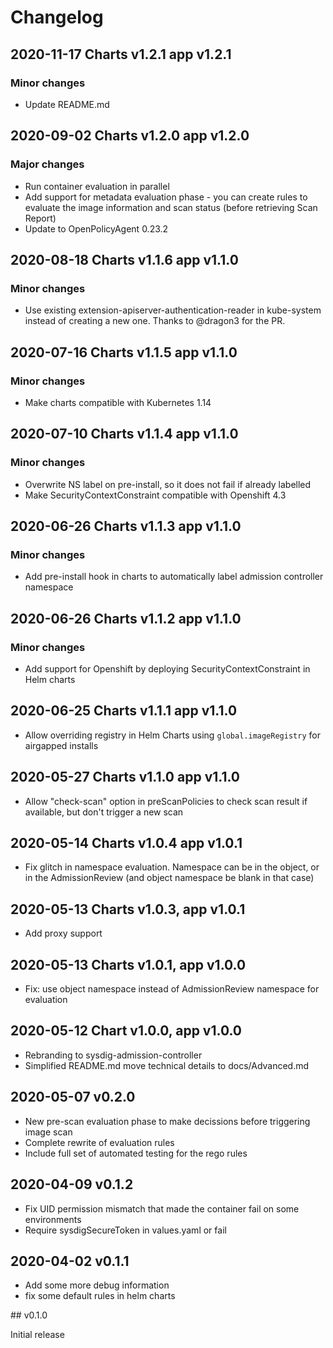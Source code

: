 # Changelog

## 2020-11-17 Charts v1.2.1 app v1.2.1

### Minor changes

- Update README.md

## 2020-09-02 Charts v1.2.0 app v1.2.0

### Major changes

- Run container evaluation in parallel
- Add support for metadata evaluation phase - you can create rules to evaluate the image information and scan status (before retrieving Scan Report)
- Update to OpenPolicyAgent 0.23.2 

## 2020-08-18 Charts v1.1.6 app v1.1.0

### Minor changes

- Use existing extension-apiserver-authentication-reader in kube-system instead of creating a new one. Thanks to @dragon3 for the PR.

## 2020-07-16 Charts v1.1.5 app v1.1.0

### Minor changes

- Make charts compatible with Kubernetes 1.14

## 2020-07-10 Charts v1.1.4 app v1.1.0

### Minor changes

- Overwrite NS label on pre-install, so it does not fail if already labelled
- Make SecurityContextConstraint compatible with Openshift 4.3

## 2020-06-26 Charts v1.1.3 app v1.1.0

### Minor changes

- Add pre-install hook in charts to automatically label admission controller namespace

## 2020-06-26 Charts v1.1.2 app v1.1.0

### Minor changes

- Add support for Openshift by deploying SecurityContextConstraint in Helm charts

## 2020-06-25 Charts v1.1.1 app v1.1.0

- Allow overriding registry in Helm Charts using `global.imageRegistry` for airgapped installs

## 2020-05-27 Charts v1.1.0 app v1.1.0

- Allow "check-scan" option in preScanPolicies to check scan result if available, but don't trigger a new scan

## 2020-05-14 Charts v1.0.4 app v1.0.1

- Fix glitch in namespace evaluation. Namespace can be in the object, or in the AdmissionReview (and object namespace be blank in that case)

## 2020-05-13 Charts v1.0.3, app v1.0.1

- Add proxy support

## 2020-05-13 Charts v1.0.1, app v1.0.0

- Fix: use object namespace instead of AdmissionReview namespace for evaluation 

## 2020-05-12 Chart v1.0.0, app v1.0.0

- Rebranding to sysdig-admission-controller
- Simplified README.md move technical details to docs/Advanced.md

## 2020-05-07 v0.2.0 

- New pre-scan evaluation phase to make decissions before triggering image scan
- Complete rewrite of evaluation rules
- Include full set of automated testing for the rego rules

## 2020-04-09 v0.1.2

- Fix UID permission mismatch that made the container fail on some environments
- Require sysdigSecureToken in values.yaml or fail

## 2020-04-02 v0.1.1 

- Add some more debug information
- fix some default rules in helm charts

## v0.1.0

Initial release
